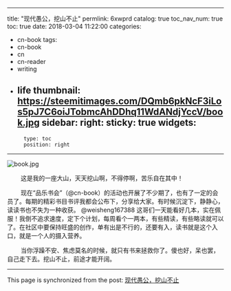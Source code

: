 
---
title: "现代愚公，挖山不止"
permlink: 6xwprd
catalog: true
toc_nav_num: true
toc: true
date: 2018-03-04 11:22:00
categories:
- cn-book
tags:
- cn-book
- cn
- cn-reader
- writing
- life
thumbnail: https://steemitimages.com/DQmb6pkNcF3iLos5pJ7C6oiJTobmcAhDDhq11WdANdjYccV/book.jpg
sidebar:
    right:
        sticky: true
widgets:
    -
        type: toc
        position: right
---


![book.jpg](https://steemitimages.com/DQmb6pkNcF3iLos5pJ7C6oiJTobmcAhDDhq11WdANdjYccV/book.jpg)

&nbsp;&nbsp;&nbsp;&nbsp;&nbsp;&nbsp;&nbsp;&nbsp;这是我的一座大山，天天挖山啊，不得停啊，苦乐自在其中！

&nbsp;&nbsp;&nbsp;&nbsp;&nbsp;&nbsp;&nbsp;&nbsp;现在“品乐书会”（@cn-book）的活动也开展了不少期了，也有了一定的会员了。每期的精彩书目书评我都会公布下，分享给大家。有时候沉淀下，静静心，读读书也不失为一种收获。 @weisheng167388 这哥们一天能看好几本，实在佩服！我倒不追求速度，定下个计划，每周看个一两本，有些精读，有些略读就可以了。在社区中要保持旺盛的创作，单有出是不行的，还要有入，读书就是这个入口，就是一个人的摄入营养。

&nbsp;&nbsp;&nbsp;&nbsp;&nbsp;&nbsp;&nbsp;&nbsp;当你浮躁不安、焦虑莫名的时候，就只有书来拯救你了。傻也好，呆也罢，自己走下去。挖山不止，前途才能开阔。

- - -

This page is synchronized from the post: [现代愚公，挖山不止](https://steemit.com/@lemooljiang/6xwprd)

